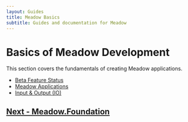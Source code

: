 ```yaml
---
layout: Guides
title: Meadow Basics
subtitle: Guides and documentation for Meadow
---
```


# Basics of Meadow Development

This section covers the fundamentals of creating Meadow applications.

 * [Beta Feature Status](/Guides/Meadow_Basics/Status)
 * [Meadow Applications](/Guides/Meadow_Basics/Apps)
 * [Input & Output (IO)](/Guides/Meadow_Basics/IO)

## [Next - Meadow.Foundation](/Guides/Meadow.Foundation)
 